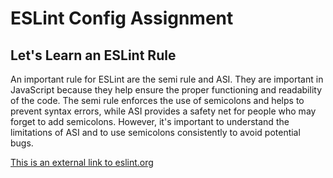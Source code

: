 # ESLint Config Assignment
## Let's Learn an ESLint Rule

An important rule for ESLint are the semi rule and ASI. They are important in JavaScript because they help ensure the proper functioning and readability of the code. The semi rule enforces the use of semicolons and helps to prevent syntax errors, while ASI provides a safety net for people who may forget to add semicolons. However, it's important to understand the limitations of ASI and to use semicolons consistently to avoid potential bugs.

[This is an external link to eslint.org](https://eslint.org/docs/latest/rules/semi/)